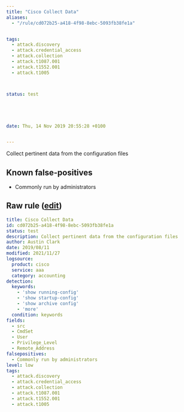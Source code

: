 ```yaml
---
title: "Cisco Collect Data"
aliases:
  - "/rule/cd072b25-a418-4f98-8ebc-5093fb38fe1a"


tags:
  - attack.discovery
  - attack.credential_access
  - attack.collection
  - attack.t1087.001
  - attack.t1552.001
  - attack.t1005



status: test





date: Thu, 14 Nov 2019 20:55:28 +0100


---
```


Collect pertinent data from the configuration files

<!--more-->


## Known false-positives

* Commonly run by administrators




## Raw rule ([edit](https://github.com/SigmaHQ/sigma/edit/master/rules/network/cisco/aaa/cisco_cli_collect_data.yml))
```yaml
title: Cisco Collect Data
id: cd072b25-a418-4f98-8ebc-5093fb38fe1a
status: test
description: Collect pertinent data from the configuration files
author: Austin Clark
date: 2019/08/11
modified: 2021/11/27
logsource:
  product: cisco
  service: aaa
  category: accounting
detection:
  keywords:
    - 'show running-config'
    - 'show startup-config'
    - 'show archive config'
    - 'more'
  condition: keywords
fields:
  - src
  - CmdSet
  - User
  - Privilege_Level
  - Remote_Address
falsepositives:
  - Commonly run by administrators
level: low
tags:
  - attack.discovery
  - attack.credential_access
  - attack.collection
  - attack.t1087.001
  - attack.t1552.001
  - attack.t1005

```
